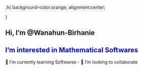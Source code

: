 .h{
background-color:orange;
alignment:center;

}

## Hi, I’m @Wanahun-Birhanie

<h2 style="color:blue">I’m interested in Mathematical Softwares</h2>
🌱 I’m currently learning Softwares
- 💞️ I’m looking to collaborate
<!---
Wanahun-Birhanie/Wanahun-Birhanie is a ✨ special ✨ repository because its `README.md` (this file) appears on your GitHub profile.
You can click the Preview link to take a look at your changes.
--->
